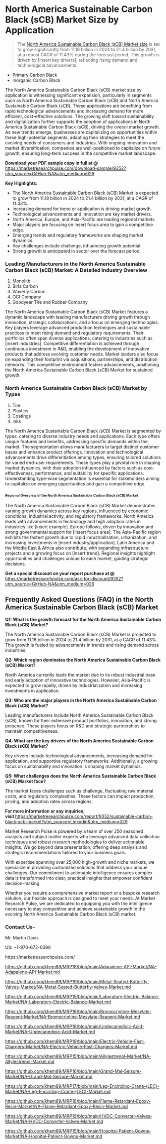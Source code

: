 <h1>North America Sustainable Carbon Black (sCB) Market&nbsp;Size by Application</h1><blockquote><p>The <a href="https://marketresearchpulse.com/download-sample/9352?utm_source=GitHub-NA&amp;utm_medium=029">North America Sustainable Carbon Black (sCB) Market size</a> is set to grow significantly from 11.18 billion in 2024 to 21.4 billion by 2031, at a robust CAGR of 11.43% during the forecast period. This growth is driven by [insert key drivers], reflecting rising demand and technological advancements.</p></blockquote><ul><li>Primary Carbon Black<li> Inorganic Carbon Black</li></ul><p>The North America Sustainable Carbon Black (sCB) market size by application is witnessing significant expansion, particularly in segments such as North America Sustainable Carbon Black (sCB) and North America Sustainable Carbon Black (sCB). These applications are benefiting from rapid technological advancements and increasing demand for more efficient, cost-effective solutions. The growing shift toward sustainability and digitalization further supports the adoption of applications in North America Sustainable Carbon Black (sCB), driving the overall market growth. As new trends emerge, businesses are capitalizing on opportunities within these high-potential segments, adapting their strategies to meet the evolving needs of consumers and industries. With ongoing innovation and market diversification, companies are well-positioned to capitalize on future growth, ensuring long-term success in the competitive market landscape.</p><p><strong>Download your PDF sample copy in full at @ </strong><a href="https://marketresearchpulse.com/download-sample/9352?utm_source=GitHub-NA&amp;utm_medium=029">https://marketresearchpulse.com/download-sample/9352?utm_source=GitHub-NA&amp;utm_medium=029</a></p><p><strong>Key Highlights: </strong></p><ul><li>The North America Sustainable Carbon Black (sCB) Market is expected to grow from 11.18 billion in 2024 to 21.4 billion by 2031, at a CAGR of 11.43%.</li><li>Increasing demand for trend or application is driving market growth.</li><li>Technological advancements and innovation are key market drivers.</li><li>North America, Europe, and Asia-Pacific are leading regional markets.</li><li>Major players are focusing on insert focus area to gain a competitive edge.</li><li>Emerging trends and regulatory frameworks are shaping market dynamics.</li><li>Key challenges include challenge, influencing growth potential.</li><li>Strong growth is anticipated in sector over the forecast period.</li></ul><h3>Leading Manufacturers in the North America Sustainable Carbon Black (sCB) Market: A Detailed Industry Overview</h3><ol><li>Monolith</li><li>Birla Carbon</li><li>Waverly Carbon</li><li>OCI Company</li><li>Goodyear Tire and Rubber Company</li></ol><div class="flex max-w-full flex-col flex-grow"><div class="min-h-8 text-message flex w-full flex-col items-end gap-2 whitespace-normal break-words [.text-message+&amp;]:mt-5" dir="auto" data-message-author-role="assistant" data-message-id="fd8432e4-4910-450d-b182-61b7bfb0a01f" data-message-model-slug="gpt-4o"><div class="flex w-full flex-col gap-1 empty:hidden first:pt-[3px]"><div class="markdown prose w-full break-words dark:prose-invert light"><p>The North America Sustainable Carbon Black (sCB) Market features a dynamic landscape with leading manufacturers driving growth through innovation, strategic collaborations, and a focus on emerging technologies. Key players leverage advanced production techniques and sustainable practices to meet rising demand and regulatory requirements. Their portfolios often span diverse applications, catering to industries such as [insert industries]. Competitive differentiation is achieved through continuous investment in R&amp;D, enabling the development of innovative products that address evolving customer needs. Market leaders also focus on expanding their footprint via acquisitions, partnerships, and distribution networks. This competitive environment fosters advancements, positioning the North America Sustainable Carbon Black (sCB) Market for sustained growth.</p></div></div></div></div><h3>North America Sustainable Carbon Black (sCB) Market by Types</h3><ol><li>Tire<li> Plastics<li> Coatings<li> Inks</li></ol><div class="flex max-w-full flex-col flex-grow"><div class="min-h-8 text-message flex w-full flex-col items-end gap-2 whitespace-normal break-words [.text-message+&amp;]:mt-5" dir="auto" data-message-author-role="assistant" data-message-id="084470be-0bb7-4664-bddf-5156b4f41249" data-message-model-slug="gpt-4o-mini"><div class="flex w-full flex-col gap-1 empty:hidden first:pt-[3px]"><div class="markdown prose w-full break-words dark:prose-invert light"><p>The North America Sustainable Carbon Black (sCB) Market is segmented by types, catering to diverse industry needs and applications. Each type offers unique features and benefits, addressing specific demands within the market. The segmentation allows manufacturers to target distinct customer bases and enhance product offerings. Innovation and technological advancements drive differentiation among types, ensuring tailored solutions for varied end-user requirements. These types play a pivotal role in shaping market dynamics, with their adoption influenced by factors such as cost-effectiveness, performance, and suitability for specific applications. Understanding type-wise segmentation is essential for stakeholders aiming to capitalize on emerging opportunities and gain a competitive edge.</p></div></div></div></div><h3><span style="font-size: 11px;">Regional Overview of the North America Sustainable Carbon Black (sCB) Market</span></h3><div class="flex max-w-full flex-col flex-grow"><div class="min-h-8 text-message flex w-full flex-col items-end gap-2 whitespace-normal break-words [.text-message+&amp;]:mt-5" dir="auto" data-message-author-role="assistant" data-message-id="e9038762-ce64-4e30-91c9-9bd413514231" data-message-model-slug="gpt-4o-mini"><div class="flex w-full flex-col gap-1 empty:hidden first:pt-[3px]"><div class="markdown prose w-full break-words dark:prose-invert light"><p>The North America Sustainable Carbon Black (sCB) Market demonstrates varying growth dynamics across key regions, influenced by economic conditions, industrial activity, and regulatory frameworks. North America leads with advancements in technology and high adoption rates in industries like [insert example]. Europe follows, driven by innovation and strong governmental support for [insert focus area]. The Asia-Pacific region exhibits the fastest growth due to rapid industrialization, urbanization, and increasing investments in [insert industry/application]. Latin America and the Middle East &amp; Africa also contribute, with expanding infrastructure projects and a growing focus on [insert trend]. Regional insights highlight opportunities and challenges unique to each market, guiding strategic decisions.</p></div></div></div></div><p><strong>Get a special discount on your report purchase at @ </strong><a href="https://marketresearchpulse.com/ask-for-discount/9352?utm_source=GitHub-NA&amp;utm_medium=029">https://marketresearchpulse.com/ask-for-discount/9352?utm_source=GitHub-NA&amp;utm_medium=029</a></p><h2>Frequently Asked Questions (FAQ) in the North America Sustainable Carbon Black (sCB) Market</h2><p><strong>Q1: What is the growth forecast for the North America Sustainable Carbon Black (sCB) Market?</strong></p><p>The North America Sustainable Carbon Black (sCB) Market is projected to grow from 11.18 billion in 2024 to 21.4 billion by 2031, at a CAGR of 11.43%. This growth is fueled by advancements in trends and rising demand across industries.</p><p><strong>Q2: Which region dominates the North America Sustainable Carbon Black (sCB) Market?</strong></p><p>North America currently leads the market due to its robust industrial base and early adoption of innovative technologies. However, Asia-Pacific is expected to grow rapidly, driven by industrialization and increasing investments in application.</p><p><strong>Q3: Who are the major players in the North America Sustainable Carbon Black (sCB) Market?</strong></p><p>Leading manufacturers include North America Sustainable Carbon Black (sCB), known for their extensive product portfolios, innovation, and strong presence. These players focus on R&amp;D and strategic partnerships to maintain competitiveness.</p><p><strong>Q4: What are the key drivers of the North America Sustainable Carbon Black (sCB) Market?</strong></p><p>Key drivers include technological advancements, increasing demand for application, and supportive regulatory frameworks. Additionally, a growing focus on sustainability and innovation is shaping market dynamics.</p><p><strong>Q5: What challenges does the North America Sustainable Carbon Black (sCB) Market face?</strong></p><p>The market faces challenges such as challenge, fluctuating raw material costs, and regulatory complexities. These factors can impact production, pricing, and adoption rates across regions.</p><p><strong>For more information or any inquiries, visit&nbsp;</strong><a href="https://marketresearchpulse.com/report/9352/sustainable-carbon-black-scb-market?utm_source=Linkedin&utm_medium=029">https://marketresearchpulse.com/report/9352/sustainable-carbon-black-scb-market?utm_source=Linkedin&utm_medium=029</a></p><p>Market Research Pulse is powered by a team of over 250 seasoned analysts and subject matter experts who leverage advanced data collection techniques and robust research methodologies to deliver actionable insights. We go beyond data presentation, offering deep analysis and strategic recommendations tailored to your business goals.</p><p>With expertise spanning over 25,000 high-growth and niche markets, we specialize in providing customized solutions that address your unique challenges. Our commitment to actionable intelligence ensures complex data is transformed into clear, practical insights that empower confident decision-making.</p><p>Whether you require a comprehensive market report or a bespoke research solution, our flexible approach is designed to meet your needs. At Market Research Pulse, we are dedicated to equipping you with the intelligence necessary to stay competitive and achieve sustainable growth in the evolving North America Sustainable Carbon Black (sCB) market.</p><h3><strong>Contact Us-</strong></h3><p>Mr. Martin Davis</p><p>US: +1-970-672-0390</p><p>https://marketresearchpulse.com/</p><p><a href="https://github.com/khem89/MRP18/blob/main/Adapalene-API-Market/NA-Adapalene-API-Market.md">https://github.com/khem89/MRP18/blob/main/Adapalene-API-Market/NA-Adapalene-API-Market.md</a></p><p><a href="https://github.com/khem89/MRP19/blob/main/Metal-Seated-Butterfly-Valves-Market/NA-Metal-Seated-Butterfly-Valves-Market.md">https://github.com/khem89/MRP19/blob/main/Metal-Seated-Butterfly-Valves-Market/NA-Metal-Seated-Butterfly-Valves-Market.md</a></p><p><a href="https://github.com/khem89/MRP15/blob/main/Laboratory-Electric-Balance-Market/NA-Laboratory-Electric-Balance-Market.md">https://github.com/khem89/MRP15/blob/main/Laboratory-Electric-Balance-Market/NA-Laboratory-Electric-Balance-Market.md</a></p><p><a href="https://github.com/khem89/MRP16/blob/main/Bromocriptine-Mesylate-Reagent-Market/NA-Bromocriptine-Mesylate-Reagent-Market.md">https://github.com/khem89/MRP16/blob/main/Bromocriptine-Mesylate-Reagent-Market/NA-Bromocriptine-Mesylate-Reagent-Market.md</a></p><p><a href="https://github.com/khem89/MRP18/blob/main/Undecanedioic-Acid-Market/NA-Undecanedioic-Acid-Market.md">https://github.com/khem89/MRP18/blob/main/Undecanedioic-Acid-Market/NA-Undecanedioic-Acid-Market.md</a></p><p><a href="https://github.com/khem89/MRP19/blob/main/Electric-Vehicle-Fast-Chargers-Market/NA-Electric-Vehicle-Fast-Chargers-Market.md">https://github.com/khem89/MRP19/blob/main/Electric-Vehicle-Fast-Chargers-Market/NA-Electric-Vehicle-Fast-Chargers-Market.md</a></p><p><a href="https://github.com/khem89/MRP15/blob/main/Allylestrenol-Market/NA-Allylestrenol-Market.md">https://github.com/khem89/MRP15/blob/main/Allylestrenol-Market/NA-Allylestrenol-Market.md</a></p><p><a href="https://github.com/khem89/MRP16/blob/main/Grand-Mal-Seizure-Market/NA-Grand-Mal-Seizure-Market.md">https://github.com/khem89/MRP16/blob/main/Grand-Mal-Seizure-Market/NA-Grand-Mal-Seizure-Market.md</a></p><p><a href="https://github.com/khem89/MRP17/blob/main/Leg-Encircling-Crane-(LEC)-Market/NA-Leg-Encircling-Crane-(LEC)-Market.md">https://github.com/khem89/MRP17/blob/main/Leg-Encircling-Crane-(LEC)-Market/NA-Leg-Encircling-Crane-(LEC)-Market.md</a></p><p><a href="https://github.com/khem89/MRP18/blob/main/Flame-Retardant-Epoxy-Resin-Market/NA-Flame-Retardant-Epoxy-Resin-Market.md">https://github.com/khem89/MRP18/blob/main/Flame-Retardant-Epoxy-Resin-Market/NA-Flame-Retardant-Epoxy-Resin-Market.md</a></p><p><a href="https://github.com/khem89/MRP19/blob/main/HVDC-Converter-Valves-Market/NA-HVDC-Converter-Valves-Market.md">https://github.com/khem89/MRP19/blob/main/HVDC-Converter-Valves-Market/NA-HVDC-Converter-Valves-Market.md</a></p><p><a href="https://github.com/khem89/MRP15/blob/main/Hospital-Patient-Gowns-Market/NA-Hospital-Patient-Gowns-Market.md">https://github.com/khem89/MRP15/blob/main/Hospital-Patient-Gowns-Market/NA-Hospital-Patient-Gowns-Market.md</a></p>
